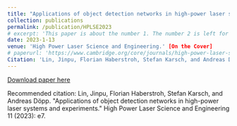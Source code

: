 ```yaml
---
title: "Applications of object detection networks in high-power laser systems and experiments"
collection: publications
permalink: /publication/HPLSE2023
# excerpt: 'This paper is about the number 1. The number 2 is left for future work.'
date: 2023-1-13
venue: 'High Power Laser Science and Engineering.' [On the Cover]
# paperurl: 'https://www.cambridge.org/core/journals/high-power-laser-science-and-engineering/article/applications-of-object-detection-networks-in-highpower-laser-systems-and-experiments/148C972484FA63FAB07A4435A710198F'
Citation: 'Lin, Jinpu, Florian Haberstroh, Stefan Karsch, and Andreas Döpp. "Applications of object detection networks in high-power laser systems and experiments." High Power Laser Science and Engineering 11 (2023): e7.'
---
```

<!-- This paper is about the number 1. The number 2 is left for future work. -->

[Download paper here](https://www.cambridge.org/core/journals/high-power-laser-science-and-engineering/article/applications-of-object-detection-networks-in-highpower-laser-systems-and-experiments/148C972484FA63FAB07A4435A710198F)

Recommended citation: Lin, Jinpu, Florian Haberstroh, Stefan Karsch, and Andreas Döpp. "Applications of object detection networks in high-power laser systems and experiments." High Power Laser Science and Engineering 11 (2023): e7.